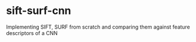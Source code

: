 # sift-surf-cnn
Implementing SIFT, SURF from scratch and comparing them against feature descriptors of a CNN
